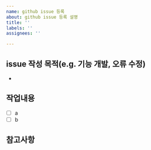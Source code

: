 ```yaml
---
name: github issue 등록
about: github issue 등록 설명
title: ''
labels: ''
assignees: ''

---
```


## issue 작성 목적(e.g. 기능 개발, 오류 수정)
* 
## 작업내용
- [ ] a
- [ ] b
## 참고사항
